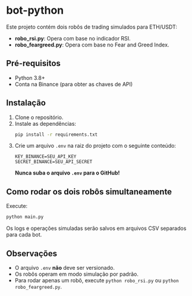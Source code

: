 # bot-python

Este projeto contém dois robôs de trading simulados para ETH/USDT:

- **robo_rsi.py**: Opera com base no indicador RSI.
- **robo_feargreed.py**: Opera com base no Fear and Greed Index.

## Pré-requisitos
- Python 3.8+
- Conta na Binance (para obter as chaves de API)

## Instalação
1. Clone o repositório.
2. Instale as dependências:
   ```bash
   pip install -r requirements.txt
   ```
3. Crie um arquivo `.env` na raiz do projeto com o seguinte conteúdo:
   ```env
   KEY_BINANCE=SEU_API_KEY
   SECRET_BINANCE=SEU_API_SECRET
   ```
   **Nunca suba o arquivo `.env` para o GitHub!**

## Como rodar os dois robôs simultaneamente

Execute:
```bash
python main.py
```

Os logs e operações simuladas serão salvos em arquivos CSV separados para cada bot.

## Observações
- O arquivo `.env` **não** deve ser versionado.
- Os robôs operam em modo simulação por padrão.
- Para rodar apenas um robô, execute `python robo_rsi.py` ou `python robo_feargreed.py`. 